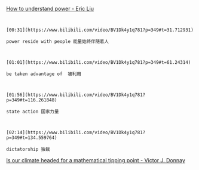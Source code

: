 [How to understand power - Eric Liu](https://www.bilibili.com/video/BV1Dk4y1q781?p=349)


```ad-note


[00:31](https://www.bilibili.com/video/BV1Dk4y1q781?p=349#t=31.712931)

power reside with people 能量始终伴随着人

```

```ad-note


[01:01](https://www.bilibili.com/video/BV1Dk4y1q781?p=349#t=61.24314)

be taken advantage of  被利用

```

```ad-note


[01:56](https://www.bilibili.com/video/BV1Dk4y1q781?p=349#t=116.261848)

state action 国家力量

```

```ad-note


[02:14](https://www.bilibili.com/video/BV1Dk4y1q781?p=349#t=134.559764)

dictatorship 独裁

```




[Is our climate headed for a mathematical tipping point - Victor J. Donnay](https://www.bilibili.com/video/BV1Dk4y1q781?p=350)


